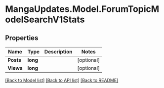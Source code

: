 # MangaUpdates.Model.ForumTopicModelSearchV1Stats

## Properties

Name | Type | Description | Notes
------------ | ------------- | ------------- | -------------
**Posts** | **long** |  | [optional] 
**Views** | **long** |  | [optional] 

[[Back to Model list]](../README.md#documentation-for-models) [[Back to API list]](../README.md#documentation-for-api-endpoints) [[Back to README]](../README.md)

